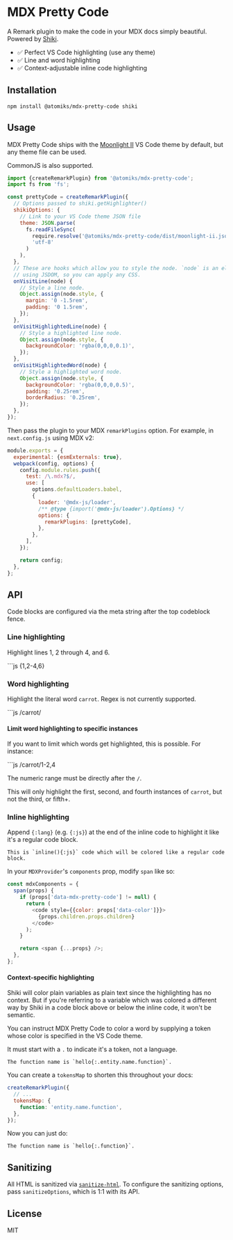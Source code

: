 # MDX Pretty Code

A Remark plugin to make the code in your MDX docs simply beautiful. Powered by
[Shiki](https://github.com/shikijs/shiki).

- ✅ Perfect VS Code highlighting (use any theme)
- ✅ Line and word highlighting
- ✅ Context-adjustable inline code highlighting

## Installation

```shell
npm install @atomiks/mdx-pretty-code shiki
```

## Usage

MDX Pretty Code ships with the
[Moonlight II](https://github.com/atomiks/moonlight-vscode-theme) VS Code theme
by default, but any theme file can be used.

CommonJS is also supported.

```js
import {createRemarkPlugin} from '@atomiks/mdx-pretty-code';
import fs from 'fs';

const prettyCode = createRemarkPlugin({
  // Options passed to shiki.getHighlighter()
  shikiOptions: {
    // Link to your VS Code theme JSON file
    theme: JSON.parse(
      fs.readFileSync(
        require.resolve('@atomiks/mdx-pretty-code/dist/moonlight-ii.json'),
        'utf-8'
      )
    ),
  },
  // These are hooks which allow you to style the node. `node` is an element
  // using JSDOM, so you can apply any CSS.
  onVisitLine(node) {
    // Style a line node.
    Object.assign(node.style, {
      margin: '0 -1.5rem',
      padding: '0 1.5rem',
    });
  },
  onVisitHighlightedLine(node) {
    // Style a highlighted line node.
    Object.assign(node.style, {
      backgroundColor: 'rgba(0,0,0,0.1)',
    });
  },
  onVisitHighlightedWord(node) {
    // Style a highlighted word node.
    Object.assign(node.style, {
      backgroundColor: 'rgba(0,0,0,0.5)',
      padding: '0.25rem',
      borderRadius: '0.25rem',
    });
  },
});
```

Then pass the plugin to your MDX `remarkPlugins` option. For example, in
`next.config.js` using MDX v2:

```js
module.exports = {
  experimental: {esmExternals: true},
  webpack(config, options) {
    config.module.rules.push({
      test: /\.mdx?$/,
      use: [
        options.defaultLoaders.babel,
        {
          loader: '@mdx-js/loader',
          /** @type {import('@mdx-js/loader').Options} */
          options: {
            remarkPlugins: [prettyCode],
          },
        },
      ],
    });

    return config;
  },
};
```

## API

Code blocks are configured via the meta string after the top codeblock fence.

### Line highlighting

Highlight lines 1, 2 through 4, and 6.

\`\`\`js {1,2-4,6}

### Word highlighting

Highlight the literal word `carrot`. Regex is not currently supported.

\`\`\`js /carrot/

#### Limit word highlighting to specific instances

If you want to limit which words get highlighted, this is possible. For
instance:

\`\`\`js /carrot/1-2,4

The numeric range must be directly after the `/`.

This will only highlight the first, second, and fourth instances of `carrot`,
but not the third, or fifth+.

### Inline highlighting

Append `{:lang}` (e.g. `{:js}`) at the end of the inline code to highlight it
like it's a regular code block.

```
This is `inline(){:js}` code which will be colored like a regular code block.
```

In your `MDXProvider`'s `components` prop, modify `span` like so:

```js
const mdxComponents = {
  span(props) {
    if (props['data-mdx-pretty-code'] != null) {
      return (
        <code style={{color: props['data-color']}}>
          {props.children.props.children}
        </code>
      );
    }

    return <span {...props} />;
  },
};
```

#### Context-specific highlighting

Shiki will color plain variables as plain text since the highlighting has no
context. But if you're referring to a variable which was colored a different way
by Shiki in a code block above or below the inline code, it won't be semantic.

You can instruct MDX Pretty Code to color a word by supplying a token whose
color is specified in the VS Code theme.

It must start with a `.` to indicate it's a token, not a language.

```
The function name is `hello{:.entity.name.function}`.
```

You can create a `tokensMap` to shorten this throughout your docs:

```js
createRemarkPlugin({
  // ...
  tokensMap: {
    function: 'entity.name.function',
  },
});
```

Now you can just do:

```
The function name is `hello{:.function}`.
```

## Sanitizing

All HTML is sanitized via
[`sanitize-html`](https://www.npmjs.com/package/sanitize-html). To configure the
sanitizing options, pass `sanitizeOptions`, which is 1:1 with its API.

## License

MIT
